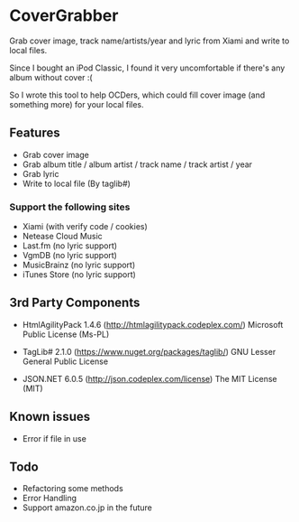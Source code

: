 CoverGrabber
============

Grab cover image, track name/artists/year and lyric from Xiami and write to local files.

Since I bought an iPod Classic, I found it very uncomfortable if there's any album without cover :(

So I wrote this tool to help OCDers, which could fill cover image (and something more) for your local files.

## Features ##
* Grab cover image
* Grab album title / album artist / track name / track artist / year
* Grab lyric
* Write to local file (By taglib#)

### Support the following sites ###
* Xiami (with verify code / cookies)
* Netease Cloud Music
* Last.fm (no lyric support)
* VgmDB (no lyric support)
* MusicBrainz (no lyric support)
* iTunes Store (no lyric support)

## 3rd Party Components ##
* HtmlAgilityPack 1.4.6 (http://htmlagilitypack.codeplex.com/)
Microsoft Public License (Ms-PL)

* TagLib# 2.1.0 (https://www.nuget.org/packages/taglib/)
GNU Lesser General Public License

* JSON.NET 6.0.5 (http://json.codeplex.com/license)
The MIT License (MIT)

## Known issues ##
* Error if file in use

## Todo ##
* Refactoring some methods
* Error Handling
* Support amazon.co.jp in the future
